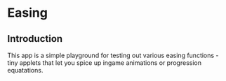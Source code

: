 # Easing

## Introduction

This app is a simple playground for testing out various easing functions - tiny applets that let you spice up ingame animations or progression equatations.